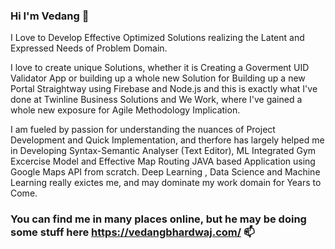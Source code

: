 ### Hi I'm Vedang 👋
I Love to Develop Effective Optimized Solutions realizing the Latent and Expressed Needs of Problem Domain.

I love to create unique Solutions, whether it is Creating a Goverment UID Validator App or building up a whole new Solution for Building up a new Portal Straightway using Firebase and Node.js and this is exactly what I've done at Twinline Business Solutions and We Work, where I've gained a whole new exposure for Agile Methodology Implication.

I am fueled by passion for understanding the nuances of Project Development and Quick Implementation, and therfore has largely helped me in Developing Syntax-Semantic Analyser (Text Editor), ML Integrated Gym Excercise Model and Effective Map Routing JAVA based Application using Google Maps API from scratch.
Deep Learning , Data Science and Machine Learning really exictes me, and may dominate my work domain for Years to Come.

### You can find me in many places online, but he may be doing some stuff here https://vedangbhardwaj.com/ 📫 
<!--
**vedang14/vedang14** is a ✨ _special_ ✨ repository because its `README.md` (this file) appears on your GitHub profile.

Here are some ideas to get you started:

- 🔭 I’m currently working on ...
- 🌱 I’m currently learning ...
- 👯 I’m looking to collaborate on ...
- 🤔 I’m looking for help with ...
- 💬 Ask me about ...
- 📫 How to reach me: ...
- 😄 Pronouns: ...
- ⚡ Fun fact: ...
-->

